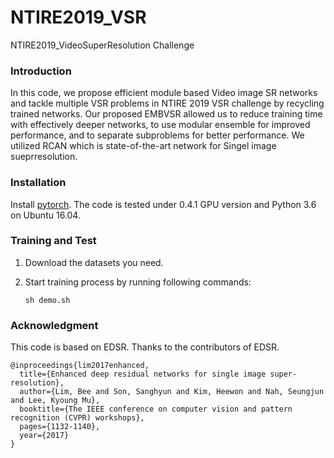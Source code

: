 # NTIRE2019_VSR
NTIRE2019_VideoSuperResolution Challenge 

### Introduction

In this code, we propose efficient module based Video image SR networks
and tackle multiple VSR problems in NTIRE 2019 VSR challenge by recycling trained networks. Our proposed
EMBVSR allowed us to reduce training time with effectively deeper networks, to use modular ensemble for improved
performance, and to separate subproblems for better performance. We utilized RCAN which is state-of-the-art network for Singel image sueprresolution.

    
### Installation

Install <a href="https://pytorch.org/">pytorch</a>. The code is tested under 0.4.1 GPU version and Python 3.6  on Ubuntu 16.04.

### Training and Test

1. Download the datasets you need.

2. Start training process by running following commands:

    ```Shell
    sh demo.sh
    ```
    
### Acknowledgment

This code is based on EDSR. Thanks to the contributors of EDSR.

    @inproceedings{lim2017enhanced,
      title={Enhanced deep residual networks for single image super-resolution},
      author={Lim, Bee and Son, Sanghyun and Kim, Heewon and Nah, Seungjun and Lee, Kyoung Mu},
      booktitle={The IEEE conference on computer vision and pattern recognition (CVPR) workshops},
      pages={1132-1140},
      year={2017}
    }
